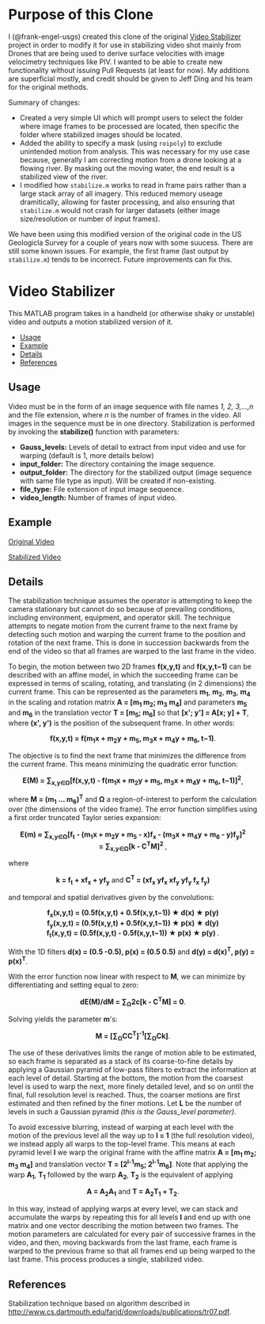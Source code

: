 # Purpose of this Clone
I (@frank-engel-usgs) created this clone of the original [Video Stabilizer](https://github.com/Jeff-Ding/Video-Stabilizer) project in order to modify it for use in stabilizing video shot mainly from Drones that are being used to derive surface velocities with image velocimetry techniques like PIV. I wanted to be able to create new functionality without issuing Pull Requests (at least for now). My additions are superficial mostly, and credit should be given to Jeff Ding and his team for the original methods. 

Summary of changes:
* Created a very simple UI which will prompt users to select the folder where image frames to be processed are located, then specific the folder where stabilized images should be located.
* Added the ability to specify a mask (using `roipoly`) to exclude unintended motion from analysis. This was necessary for my use case because, generally I am correcting motion from a drone looking at a flowing river. By masking out the moving water, the end result is a stabilized view of the river.
* I modified how `stabilize.m` works to read in frame pairs rather than a large stack array of all imagery. This reduced memory useage dramitically, allowing for faster processing, and also ensuring that `stabilize.m` would not crash for larger datasets (either image size/resolution or number of input frames). 

We have been using this modified version of the original code in the US Geologicla Survey for a couple of years now with some suucess. There are still some known issues. For example, the first frame (last output by `stabilize.m`) tends to be incorrect. Future improvements can fix this. 

# Video Stabilizer
This MATLAB program takes in a handheld (or otherwise shaky or unstable) video and outputs a motion stabilized version of it.

- [Usage](#usage)
- [Example](#example)
- [Details](#details)
- [References](#references)
 
## Usage
Video must be in the form of an image sequence with file names *1, 2, 3,...,n* and the file extension, where *n* is the number of frames in the video. All images in the sequence must be in one directory. Stabilization is performed by invoking the **stabilize()** function with parameters:

* **Gauss_levels:** Levels of detail to extract from input video and use for warping (default is 1, more details below)
* **input_folder:** The directory containing the image sequence.
* **output_folder:** The directory for the stabilized output (image sequence with same file type as input). Will be created if non-existing.
* **file_type:** File extension of input image sequence.
* **video_length:** Number of frames of input video.

## Example
[Original Video](https://vimeo.com/200021989/b444cff847)

[Stabilized Video](https://vimeo.com/200022148/6799054385)

## Details
The stabilization technique assumes the operator is attempting to keep the camera stationary but cannot do so because of prevailing conditions, including environment, equipment, and operator skill. The technique attempts to negate motion from the current frame to the next frame by detecting such motion and warping the current frame to the position and rotation of the next frame. This is done in succession backwards from the end of the video so that all frames are warped to the last frame in the video.

To begin, the motion between two 2D frames **f(x,y,t)** and **f(x,y,t−1)** can be described with
an affine model, in which the succeeding frame can be expressed in terms of scaling, rotating, and translating (in 2 dimensions) the current frame. This can be represented as the parameters
**m<sub>1</sub>**, **m<sub>2</sub>**, **m<sub>3</sub>**, **m<sub>4</sub>** in the scaling and rotation matrix **A = [m<sub>1</sub> m<sub>2</sub>; m<sub>3</sub> m<sub>4</sub>]** and parameters **m<sub>5</sub>** and **m<sub>6</sub>** in the translation vector **T = [m<sub>5</sub>; m<sub>6</sub>]** so that **[x'; y'] = A[x; y] + T**, where **(x', y')** is the position of the subsequent frame. In other words:
 
<p align="center"><b>f(x,y,t) = f(m<sub>1</sub>x + m<sub>2</sub>y + m<sub>5</sub>, m<sub>3</sub>x + m<sub>4</sub>y + m<sub>6</sub>, t−1)</b>.</p>

The objective is to find the next frame that minimizes the difference from the current frame. This means minimizing the quadratic error function:

<p align="center"><b>E(M) = ∑<sub>x,y∈Ω</sub>[f(x,y,t) - f(m<sub>1</sub>x + m<sub>2</sub>y + m<sub>5</sub>, m<sub>3</sub>x + m<sub>4</sub>y + m<sub>6</sub>, t−1)]<sup>2</sup></b>,</p>

where **M = (m<sub>1</sub> ... m<sub>6</sub>)<sup>T</sup>** and **Ω** a region-of-interest to perform the calculation over (the dimensions of the video frame). The error function simplifies using a first
order truncated Taylor series expansion:

<p align="center">
 <b>
  E(m) ≈ ∑<sub>x,y∈Ω</sub>[f<sub>t</sub> - (m<sub>1</sub>x + m<sub>2</sub>y + m<sub>5</sub> - x)f<sub>x</sub> -   (m<sub>3</sub>x + m<sub>4</sub>y + m<sub>6</sub> - y)f<sub>y</sub>]<sup>2</sup>
  <br>
  = ∑<sub>x,y∈Ω</sub>[k - C<sup>T</sup>M]<sup>2</sup>
 </b>,
</p>

where
<p align="center">
 <b>k = f<sub>t</sub> + xf<sub>x</sub> + yf<sub>y</sub></b>
 and
 <b>C<sup>T</sup> = (xf<sub>x</sub> yf<sub>x</sub> xf<sub>y</sub> yf<sub>y</sub> f<sub>x</sub> f<sub>y</sub>)</b>
</p>

and temporal and spatial derivatives given by the convolutions:

<p align="center">
 <b>
 f<sub>x</sub>(x,y,t) = (0.5f(x,y,t) + 0.5f(x,y,t−1)) ★ d(x) ★ p(y)<br>
 f<sub>y</sub>(x,y,t) = (0.5f(x,y,t) + 0.5f(x,y,t−1)) ★ p(x) ★ d(y)<br>
 f<sub>t</sub>(x,y,t) = (0.5f(x,y,t) - 0.5f(x,y,t−1)) ★ p(x) ★ p(y)
 </b>.
</p>

With the 1D filters **d(x) = (0.5 -0.5), p(x) = (0.5 0.5)** and **d(y) = d(x)<sup>T</sup>, p(y) = p(x)<sup>T</sup>**.

With the error function now linear with respect to **M**, we can minimize by differentiating and setting equal to zero:

<p align="center"><b>dE(M)/dM = ∑<sub>Ω</sub>2c[k - C<sup>T</sup>M] = 0</b>.</p>

Solving yields the parameter **m**'s:

<p align="center"><b>M = [∑<sub>Ω</sub>CC<sup>T</sup>]<sup>-1</sup>[∑<sub>Ω</sub>Ck]</b>.</p>

The use of these derivatives limits the range of motion able to be estimated, so each frame is separated as a stack of its coarse-to-fine details by applying a Gaussian pyramid of low-pass filters to extract the information at each level of detail. Starting at the bottom, the motion from the coarsest level is used to warp the next, more finely detailed level, and so on until the final, full resolution level is reached. Thus, the coarser motions are first estimated and then refined by the finer motions. Let **L** be the number of levels in such a Gaussian pyramid *(this is the Gauss_level parameter)*.

To avoid excessive blurring, instead of warping at each level with the motion of the previous level all the way up to **l = 1** (the full resolution video), we instead apply all warps to the top-level frame. This means at each pyramid level **l** we warp the original frame with the affine matrix **A = [m<sub>1</sub> m<sub>2</sub>; m<sub>3</sub> m<sub>4</sub>]** and translation vector **T = [2<sup>l-1</sup>m<sub>5</sub>; 2<sup>l-1</sup>m<sub>6</sub>]**. Note that applying the warp **A<sub>1</sub>**, **T<sub>1</sub>** followed by the warp **A<sub>2</sub>**, **T<sub>2</sub>** is the equivalent of applying

<p align="center">
 <b>A = A<sub>2</sub>A<sub>1</sub></b>
 and
 <b>T = A<sub>2</sub>T<sub>1</sub> + T<sub>2</sub></b>.
</p>

In this way, instead of applying warps at every level, we can stack and accumulate the warps by repeating this for all levels **l** and end up with one matrix and one vector describing the motion between two frames. The motion parameters are calculated for every pair of successive frames in the video, and then, moving backwards from the last frame, each frame is warped to the previous frame so that all frames end up being warped to the last frame. This process produces a single, stabilized video.

## References
Stabilization technique based on algorithm described in http://www.cs.dartmouth.edu/farid/downloads/publications/tr07.pdf.
